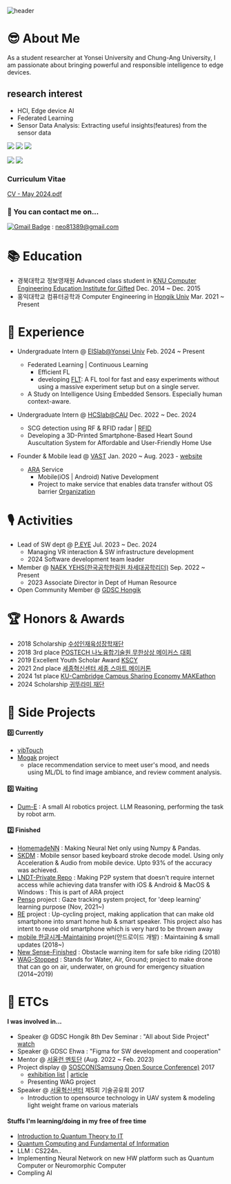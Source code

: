 ![header](https://capsule-render.vercel.app/api?type=waving&color=0:8deebc,100:96eff4&height=300&section=header&text=HeLlo_WoRlD!&fontColor=#000000&fontSize=90)

# 😎 About Me
As a student researcher at Yonsei University and Chung-Ang University, I am passionate about bringing powerful and responsible intelligence to edge devices.

## research interest
- HCI, Edge device AI
- Federated Learning
- Sensor Data Analysis: Extracting useful insights(features) from the sensor data
 
<img src="https://img.shields.io/badge/HCI-4ae495?style=flat-square&logoColor=black"/></a>
<img src="https://img.shields.io/badge/ContextAware-4ae495?style=flat-square&logoColor=black"/></a>
<img src="https://img.shields.io/badge/IOT-4ae495?style=flat-square&logoColor=black"/></a>

<img src="https://img.shields.io/badge/ML DL-4ae495?style=flat-square&logoColor=black"/></a>
<img src="https://img.shields.io/badge/QuantumComputing-4ae495?style=flat-square&logoColor=black"/></a>

### Curriculum Vitae
[CV - May 2024.pdf](https://github.com/jlstdio/jlstdio/files/15348510/CV.-.May.2024.pdf)


### 📮 You can contact me on...
[![Gmail Badge](https://img.shields.io/badge/-Gmail-d14836?style=flat-square&logo=Gmail&logoColor=white&link=mailto:neo81389@gmail.com)](mailto:neo81389@gmail.com) : neo81389@gmail.com

# 📚 Education
- 경북대학교 정보영재원 Advanced class student in [KNU Computer Engineering Education Institute for Gifted](https://gifted.knu.ac.kr/) Dec. 2014 ~ Dec. 2015
- 홍익대학교 컴퓨터공학과 Computer Engineering in [Hongik Univ](https://wwwce.hongik.ac.kr/dept/index.html) Mar. 2021 ~ Present

# 🔬 Experience
- Undergraduate Intern @ [EISlab@Yonsei Univ](https://www.eis-lab.org/research) Feb. 2024 ~ Present
  - Federated Learning | Continuous Learning
      - Efficient FL
      - developing [FLT](https://github.com/jlstdio/FLT): A FL tool for fast and easy experiments without using a massive experiment setup but on a single server.
  - A Study on Intelligence Using Embedded Sensors. Especially human context-aware.
- Undergraduate Intern @ [HCSlab@CAU](https://sites.google.com/view/hcslab-cau/home?authuser=0) Dec. 2022 ~ Dec. 2024
  - SCG detection using RF & RFID radar | [RFID](https://github.com/JoonLee-K/SDR_UHF_RFID_reader)
  - Developing a 3D-Printed Smartphone-Based Heart Sound Auscultation System for Affordable and User-Friendly Home Use

- Founder & Mobile lead @ [VAST](https://github.com/ARA-developer/ARA) Jan. 2020 ~ Aug. 2023 - [website](https://araconnect.site)
  - [ARA](https://tosssync.web.app/) Service
    - Mobile(iOS | Android) Native Development
    - Project to make service that enables data transfer without OS barrier [Organization](https://www.instagram.com/vast.dev/)
      
# 🎙️ Activities
- Lead of SW dept @ [P.EYE](https://readymag.com/u1427907511/peye/) Jul. 2023 ~ Dec. 2024
  - Managing VR interaction & SW infrastructure development
  - 2024 Software development team leader
- Member @ [NAEK YEHS(한국공학한림원 차세대공학리더)](http://yehs.or.kr/) Sep. 2022 ~ Present
  - 2023 Associate Director in Dept of Human Resource
- Open Community Member @ [GDSC Hongik](https://gdsc.community.dev/hongik-university/)

# 🏆 Honors & Awards
- 2018 Scholarship [수성인재육성장학재단](http://ssef.or.kr/)
- 2018 3rd place [POSTECH 나노융합기술원 무한상상 메이커스 대회](https://nano.or.kr/new2019/index5.php)
- 2019 Excellent Youth Scholar Award [KSCY](https://www.kscy.kr/)
- 2021 2nd place [세종혁신센터 세종 스마트 메이커톤](https://ccei.creativekorea.or.kr/sejong/custom/notice_view.do?no=20976&rnum=1107&kind=undefined&sPtime=undefined)
- 2024 1st place [KU-Cambridge Campus Sharing Economy MAKEathon](https://slp.korea.ac.kr/slp/makeathon/Who.do)
- 2024 Scholarship [귀뚜라미 재단](https://kfoc.or.kr//?c=2/10)

# 🧩 Side Projects
#### 0️⃣ Currently
- [vibTouch](https://github.com/jlstdio/vibTouch)
- [Mogak](https://mogak.site) project
    - place recommendation service to meet user's mood, and needs using ML/DL to find image ambiance, and review comment analysis.
  
#### 0️⃣ Waiting
- [Dum-E](https://github.com/jlstdio/DUM-E) : A small AI robotics project. LLM Reasoning, performing the task by robot arm.

#### 2️⃣ Finished
- [HomemadeNN](https://github.com/jlstdio/HomemadeNN) : Making Neural Net only using Numpy & Pandas.
- [SKDM](https://github.com/jlstdio/SKDM) : Mobile sensor based keyboard stroke decode model. Using only Acceleration & Audio from mobile device. Upto 93% of the accuracy was achieved.
- [LNDT-Private Repo](https://github.com/jlstdio/LocalNetworkDataTransfer) : Making P2P system that doesn't require internet access while achieving data transfer with iOS & Android & MacOS & Windows : This is part of ARA project
- [Penso](https://github.com/PensoTeam) project : Gaze tracking system project, for 'deep learning' learning purpose (Nov, 2021~)
- [RE](https://github.com/jlstdio/Re) project : Up-cycling project, making application that can make old smartphone into smart home hub & smart speaker. This project also has intent to reuse old smartphone which is very hard to be thrown away
- [mobile 한글시계-Maintaining](https://hangulclock.today/#/) projet(안드로이드 개발) : Maintaining & small updates (2018~)
- [New Sense-Finished](https://github.com/jlstdio/NewSense) : Obstacle warning item for safe bike riding (2018)
- [WAG-Stopped](https://github.com/jlstdio/WAG-Project) : Stands for Water, Air, Ground; project to make drone that can go on air, underwater, on ground for emergency situation (2014~2019)

# 📎 ETCs
#### I was involved in...
- Speaker @ GDSC Hongik 8th Dev Seminar : "All about Side Project" [watch](https://www.youtube.com/watch?v=KBEyha-x79Q)
- Speaker @ GDSC Ehwa : "Figma for SW development and cooperation"
- Mentor @ [서울런 멘토단](https://slearn.seoul.go.kr/front/mentoringIntro.do) (Aug. 2022 ~ Feb. 2023) 
- Project display @ [SOSCON(Samsung Open Source Conference)](https://soscon2017.ssdc.kr) 2017
  - [exhibition list](https://soscon2017.ssdc.kr/exhibition.html) | [article](http://bit.ly/336FTFc)
  - Presenting WAG project
- Speaker @ [서울혁신센터](https://m.onoffmix.com/event/108155) 제5회 기술공유회 2017
  - Introduction to opensource technology in UAV system & modeling light weight frame on various materials

#### Stuffs I'm learning/doing in my free of free time
- [Introduction to Quantum Theory to IT](https://www.coursera.org/learn/introduction-to-quantum-information)
- [Quantum Computing and Fundamental of Information]()
- LLM : CS224n..
- Implementing Neural Network on new HW platform such as Quantum Computer or Neuromorphic Computer
- Compling AI
